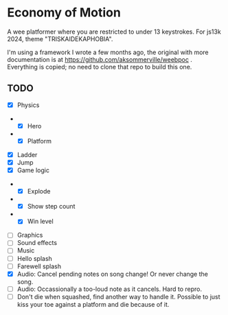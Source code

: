 # Economy of Motion

A wee platformer where you are restricted to under 13 keystrokes.
For js13k 2024, theme "TRISKAIDEKAPHOBIA".

I'm using a framework I wrote a few months ago, 
the original with more documentation is at https://github.com/aksommerville/weebpoc .
Everything is copied; no need to clone that repo to build this one.

## TODO

- [x] Physics
- - [x] Hero
- - [x] Platform
- [x] Ladder
- [x] Jump
- [x] Game logic
- - [x] Explode
- - [x] Show step count
- - [x] Win level
- [ ] Graphics
- [ ] Sound effects
- [ ] Music
- [ ] Hello splash
- [ ] Farewell splash
- [x] Audio: Cancel pending notes on song change! Or never change the song.
- [ ] Audio: Occassionally a too-loud note as it cancels. Hard to repro.
- [ ] Don't die when squashed, find another way to handle it. Possible to just kiss your toe against a platform and die because of it.

